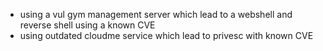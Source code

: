 - using a vul gym management server which lead to a webshell and reverse shell using a known CVE 
- using outdated cloudme service which lead to privesc with known CVE